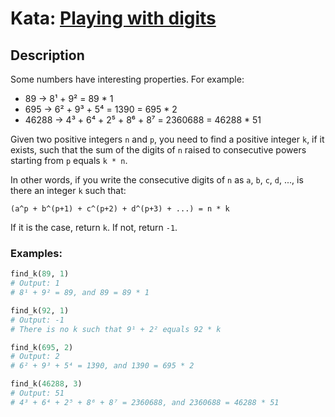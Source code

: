# Kata: [Playing with digits](https://www.codewars.com/kata/5552101f47fc5178b1000050)

## Description
Some numbers have interesting properties. For example:

- 89 → 8¹ + 9² = 89 * 1
- 695 → 6² + 9³ + 5⁴ = 1390 = 695 * 2
- 46288 → 4³ + 6⁴ + 2⁵ + 8⁶ + 8⁷ = 2360688 = 46288 * 51

Given two positive integers `n` and `p`, you need to find a positive integer `k`, if it exists, such that the sum of the digits of `n` raised to consecutive powers starting from `p` equals `k * n`.

In other words, if you write the consecutive digits of `n` as `a`, `b`, `c`, `d`, ..., is there an integer `k` such that:

```
(a^p + b^(p+1) + c^(p+2) + d^(p+3) + ...) = n * k
```


If it is the case, return `k`. If not, return `-1`.

### Examples:
```python
find_k(89, 1)
# Output: 1
# 8¹ + 9² = 89, and 89 = 89 * 1

find_k(92, 1)
# Output: -1
# There is no k such that 9¹ + 2² equals 92 * k

find_k(695, 2)
# Output: 2
# 6² + 9³ + 5⁴ = 1390, and 1390 = 695 * 2

find_k(46288, 3)
# Output: 51
# 4³ + 6⁴ + 2⁵ + 8⁶ + 8⁷ = 2360688, and 2360688 = 46288 * 51
```